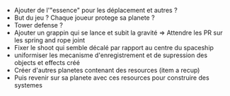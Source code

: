 - Ajouter de l'"essence" pour les déplacement et autres ?
- But du jeu ? Chaque joueur protege sa planete ?
- Tower defense ?
- Ajouter un grappin qui se lance et subit la gravité => Attendre les PR sur les spring and rope joint
- Fixer le shoot qui semble décalé par rapport au centre du spaceship
- uniformiser les mecanisme d'enregistrement et de supression des objects et effects créé
- Créer d'autres planetes contenant des resources (item a recup)
- Puis revenir sur sa planete avec ces resources pour construire des systemes